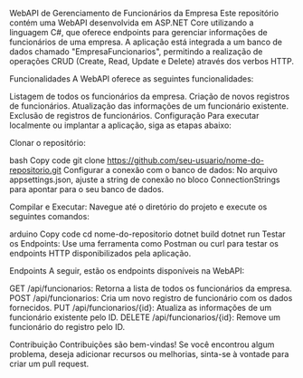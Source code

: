WebAPI de Gerenciamento de Funcionários da Empresa
Este repositório contém uma WebAPI desenvolvida em ASP.NET Core utilizando a linguagem C#, que oferece endpoints para gerenciar informações de funcionários de uma empresa. A aplicação está integrada a um banco de dados chamado "EmpresaFuncionarios", permitindo a realização de operações CRUD (Create, Read, Update e Delete) através dos verbos HTTP.

Funcionalidades
A WebAPI oferece as seguintes funcionalidades:

Listagem de todos os funcionários da empresa.
Criação de novos registros de funcionários.
Atualização das informações de um funcionário existente.
Exclusão de registros de funcionários.
Configuração
Para executar localmente ou implantar a aplicação, siga as etapas abaixo:

Clonar o repositório:

bash
Copy code
git clone https://github.com/seu-usuario/nome-do-repositorio.git
Configurar a conexão com o banco de dados:
No arquivo appsettings.json, ajuste a string de conexão no bloco ConnectionStrings para apontar para o seu banco de dados.

Compilar e Executar:
Navegue até o diretório do projeto e execute os seguintes comandos:

arduino
Copy code
cd nome-do-repositorio
dotnet build
dotnet run
Testar os Endpoints:
Use uma ferramenta como Postman ou curl para testar os endpoints HTTP disponibilizados pela aplicação.

Endpoints
A seguir, estão os endpoints disponíveis na WebAPI:

GET /api/funcionarios: Retorna a lista de todos os funcionários da empresa.
POST /api/funcionarios: Cria um novo registro de funcionário com os dados fornecidos.
PUT /api/funcionarios/{id}: Atualiza as informações de um funcionário existente pelo ID.
DELETE /api/funcionarios/{id}: Remove um funcionário do registro pelo ID.

Contribuição
Contribuições são bem-vindas! Se você encontrou algum problema, deseja adicionar recursos ou melhorias, sinta-se à vontade para criar um pull request.
